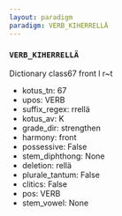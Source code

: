 ```yaml
---
layout: paradigm
paradigm: VERB_KIHERRELLÄ
---
```

### ` VERB_KIHERRELLÄ `

Dictionary class67 front l r~t
* kotus_tn: 67
* upos: VERB
* suffix_regex: rrellä
* kotus_av: K
* grade_dir: strengthen
* harmony: front
* possessive: False
* stem_diphthong: None
* deletion: rellä
* plurale_tantum: False
* clitics: False
* pos: VERB
* stem_vowel: None
